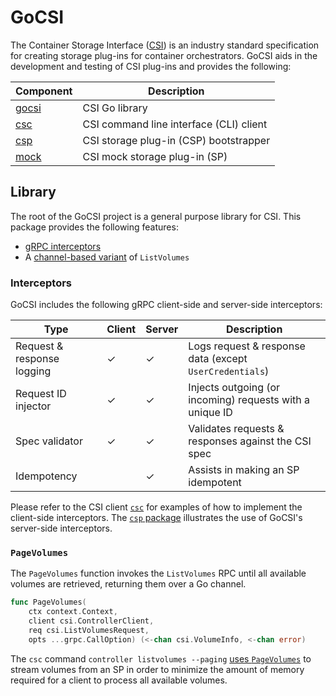 # GoCSI
The Container Storage Interface
([CSI](https://github.com/container-storage-interface/spec))
is an industry standard specification for creating storage plug-ins
for container orchestrators. GoCSI aids in the development and testing
of CSI plug-ins and provides the following:

| Component | Description |
|-----------|-------------|
| [gocsi](#library) | CSI Go library |
| [csc](./csc/) | CSI command line interface (CLI) client |
| [csp](./csp) | CSI storage plug-in (CSP) bootstrapper |
| [mock](./mock) | CSI mock storage plug-in (SP) |

## Library
The root of the GoCSI project is a general purpose library for CSI. This
package provides the following features:

* [gRPC interceptors](#interceptors)
* A [channel-based variant](#pagevolumes) of `ListVolumes`

### Interceptors
GoCSI includes the following gRPC client-side and server-side interceptors:

| Type | Client | Server | Description |
|------|--------|--------|-------------|
| Request & response logging | ✓ | ✓ | Logs request & response data (except `UserCredentials`) |
| Request ID injector | ✓ | ✓ | Injects outgoing (or incoming) requests with a unique ID |
| Spec validator | ✓ | ✓ | Validates requests & responses against the CSI spec |
| Idempotency | | ✓ | Assists in making an SP idempotent |

Please refer to the CSI client [`csc`](./csc/cmd/interceptors.go) for
examples of how to implement the client-side interceptors. The
[`csp` package](./csp/csp_interceptors.go) illustrates the use of
GoCSI's server-side interceptors.

### `PageVolumes`
The `PageVolumes` function invokes the `ListVolumes` RPC until all
available volumes are retrieved, returning them over a Go channel.

```go
func PageVolumes(
	ctx context.Context,
	client csi.ControllerClient,
	req csi.ListVolumesRequest,
	opts ...grpc.CallOption) (<-chan csi.VolumeInfo, <-chan error)
```

The `csc` command `controller listvolumes --paging`
[uses `PageVolumes`](./csc/cmd/controller_list_volumes.go#L43)
to stream volumes from an SP in order to minimize the amount of memory
required for a client to process all available volumes.
